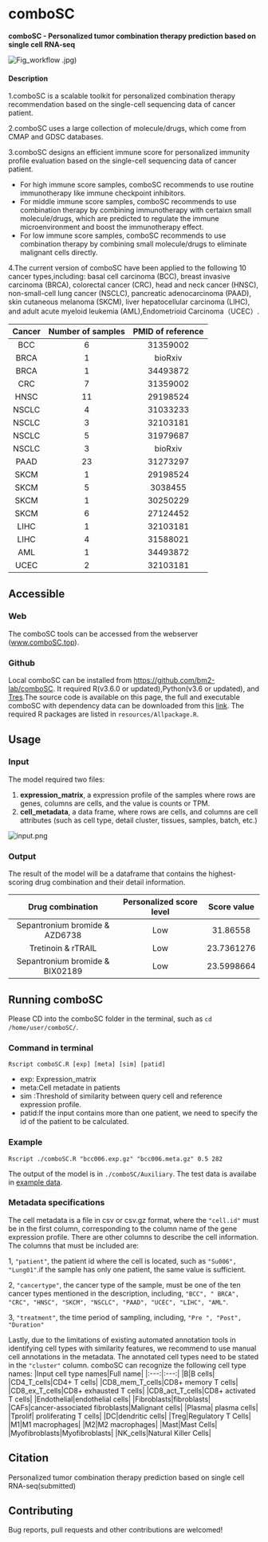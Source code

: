 # comboSC
**comboSC - Personalized tumor combination therapy prediction based on single cell RNA-seq**

![Fig_workflow](https://user-images.githubusercontent.com/37855187/221109476-43db2314-85f1-474e-af96-719f61978a38.jpg)
.jpg)
#### Description

1.comboSC is a scalable toolkit for personalized combination therapy recommendation based on the single-cell sequencing data of cancer patient.

2.comboSC uses a large collection of molecule/drugs, which come from CMAP and GDSC databases.

3.comboSC designs an efficient immune score for personalized immunity profile evaluation based on the single-cell sequencing data of cancer patient.
- For high immune score samples, comboSC recommends to use routine immunotherapy like immune checkpoint inhibitors.
- For middle immune score samples, comboSC recommends to use combination therapy by combining immunotherapy with certaixn small molecule/drugs, which are predicted to regulate the immune microenvironment and boost the immunotherapy effect.
- For low immune score samples, comboSC recommends to use combination therapy by combining small molecule/drugs to eliminate malignant cells directly.

4.The current version of comboSC have been applied to the following 10 cancer types,including: basal cell carcinoma (BCC), breast invasive carcinoma (BRCA), colorectal cancer (CRC), head and neck cancer (HNSC), non-small-cell lung cancer (NSCLC), pancreatic adenocarcinoma (PAAD), skin cutaneous melanoma (SKCM), liver hepatocellular carcinoma (LIHC), and adult acute myeloid leukemia (AML),Endometrioid Carcinoma（UCEC）.

|Cancer |Number of samples|PMID of reference|
|:---:|:---:|:---:|
|BCC|6 |31359002|
|BRCA|1 |bioRxiv|
|BRCA |1 |34493872|
|CRC|7 |31359002|
|HNSC|11 |29198524|
|NSCLC|4 |31033233|
|NSCLC |3 |32103181|
|NSCLC |5 |31979687|
|NSCLC |3 |bioRxiv|
|PAAD|23 |31273297|
|SKCM|1 |29198524|
|SKCM |5 |3038455|
|SKCM |1 |30250229|
|SKCM |6 |27124452|
|LIHC|1 |32103181|
|LIHC |4 |31588021|
|AML|1 |34493872|
|UCEC|2 |32103181|

## Accessible
### Web
The comboSC tools can be accessed from the webserver (www.comboSC.top).
### Github
Local comboSC can be installed from https://github.com/bm2-lab/comboSC. It required R(v3.6.0 or updated),Python(v3.6 or updated), and [Tres](https://github.com/data2intelligence/Tres).The source code is available on this page,  the full and executable comboSC with dependency data can be downloaded from this [link](http://www.combosc.top/combsc/csv/example?name=comboSC.zip). The required R packages are listed in `resources/Allpackage.R`.
## Usage
### Input

The model required two files:

1. **expression_matrix**, a expression profile of the samples where rows are genes, columns are cells, and the value is counts or TPM. 
2. **cell_metadata**, a data frame, where rows are cells, and columns are cell attributes (such as cell type, detail cluster, tissues, samples, batch, etc.)

![input.png](http://www.combosc.top/combsc/static/images/metedata.png)

### Output
The result of the model will be a dataframe that contains the highest-scoring drug combination and their detail information.  

|Drug combination|Personalized score level|Score value|
|:---:|:---:|:---:|
|Sepantronium bromide & AZD6738|Low|31.86558|
|Tretinoin & rTRAIL|Low|23.7361276|
|Sepantronium bromide & BIX02189|Low|23.5998664|


## Running comboSC
Please CD into the comboSC folder in the terminal, such as `cd /home/user/comboSC/`.
### Command in terminal

```
Rscript comboSC.R [exp] [meta] [sim] [patid]
```
- exp: Expression_matrix
- meta:Cell metadate in patients
- sim :Threshold of similarity between query cell and reference expression profile.
- patid:If the input contains more than one patient, we need to specify the id of the patient to be calculated.

### Example
```
Rscript ./comboSC.R "bcc006.exp.gz" "bcc006.meta.gz" 0.5 282
```
The output of the model is in `./comboSC/Auxiliary`. The test data is availabe in [example data](http://www.combosc.top/combsc/csv/example?name=example.zip).

### Metadata specifications
The cell metadata is a file in csv or csv.gz format, where the `"cell.id"` must be in the first column, corresponding to the column name of the gene expression profile. There are other columns to describe the cell information. The columns that must be included are: 

1, `"patient"`, the patient id where the cell is located, such as `"Su006", "Lung01"`.if the sample has only one patient, the same value is sufficient. 

2, `"cancertype"`, the cancer type of the sample, must be one of the ten cancer types mentioned in the description, including, `"BCC", " BRCA", "CRC", "HNSC", "SKCM", "NSCLC", "PAAD", "UCEC", "LIHC", "AML"`. 

3, `"treatment"`, the time period of sampling, including, `"Pre ", "Post", "Duration"`

Lastly, due to the limitations of existing automated annotation tools in identifying cell types with similarity features, we recommend to use manual cell annotations in the metadata. The annotated cell types need to be stated in the `"cluster"` column. comboSC can recognize the following cell type names:
|Input cell type names|Full name|
|:---:|:---:|
|B|B cells|
|CD4_T_cells|CD4+ T cells|
|CD8_mem_T_cells|CD8+ memory T cells|
|CD8_ex_T_cells|CD8+ exhausted T cells|
|CD8_act_T_cells|CD8+ activated T cells|
|Endothelial|endothelial cells|
|Fibroblasts|fibroblasts|
|CAFs|cancer-associated fibroblasts|Malignant cells|
|Plasma| plasma cells|
|Tprolif| proliferating T cells|
|DC|dendritic cells|
|Treg|Regulatory T Cells|
|M1|M1 macrophages|
|M2|M2 macrophages|
|Mast|Mast Cells|
|Myofibroblasts|Myofibroblasts|
|NK_cells|Natural Killer Cells|

## Citation  
Personalized tumor combination therapy prediction based on single cell RNA-seq(submitted)
## Contributing
Bug reports, pull requests and other contributions are welcomed!
